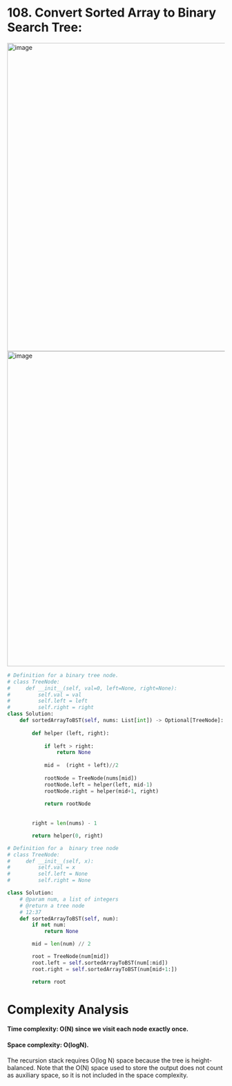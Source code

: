 # 108. Convert Sorted Array to Binary Search Tree:

<img width="713" alt="image" src="https://user-images.githubusercontent.com/35987583/163164286-c018c4bd-249a-4223-a11d-e62138c04e10.png">
<img width="729" alt="image" src="https://user-images.githubusercontent.com/35987583/163164321-59562691-ddbb-458f-b13c-2965727e4bac.png">


```python
# Definition for a binary tree node.
# class TreeNode:
#     def __init__(self, val=0, left=None, right=None):
#         self.val = val
#         self.left = left
#         self.right = right
class Solution:
    def sortedArrayToBST(self, nums: List[int]) -> Optional[TreeNode]:
        
        def helper (left, right):
            
            if left > right:
                return None
            
            mid =  (right + left)//2
            
            rootNode = TreeNode(nums[mid])
            rootNode.left = helper(left, mid-1)
            rootNode.right = helper(mid+1, right)
            
            return rootNode
            
        
        right = len(nums) - 1

        return helper(0, right)
```

```python
# Definition for a  binary tree node
# class TreeNode:
#     def __init__(self, x):
#         self.val = x
#         self.left = None
#         self.right = None

class Solution:
    # @param num, a list of integers
    # @return a tree node
    # 12:37
    def sortedArrayToBST(self, num):
        if not num:
            return None

        mid = len(num) // 2

        root = TreeNode(num[mid])
        root.left = self.sortedArrayToBST(num[:mid])
        root.right = self.sortedArrayToBST(num[mid+1:])

        return root
```


# Complexity Analysis

#### Time complexity: O(N) since we visit each node exactly once.

#### Space complexity: O(logN).

The recursion stack requires O(log N) space because the tree is height-balanced. Note that the O(N) space used to store the output does not count as auxiliary space, so it is not included in the space complexity.

